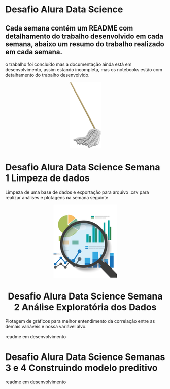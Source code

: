 # Desafio Alura Data Science

## Cada semana contém um README com detalhamento do trabalho desenvolvido em cada semana, abaixo um resumo do trabalho realizado em cada semana.

o trabalho foi concluído mas a documentação ainda está em desenvolvimento, assim estando incompleta, mas os notebooks estão com detalhamento do trabalho desenvolvido.

<div align="center">
<img src="semana1/images/clipart571406.png" width=100>

<div align="left">
  
# Desafio Alura Data Science Semana 1 Limpeza de dados

Limpeza de uma base de dados e exportação para arquivo .csv para realizar análises e plotagens na semana seguinte.


<div align="center">
<img src="semana2/images/pngwing.com.png" width=200>

# Desafio Alura Data Science Semana 2 Análise Exploratória dos Dados
<div align="left">
Plotagem de gráficos para melhor entendimento da correlação entre as demais variáveis e nossa variável alvo.
 
readme em desenvolvimento

# Desafio Alura Data Science Semanas 3 e 4 Construindo modelo preditivo


readme em desenvolvimento
